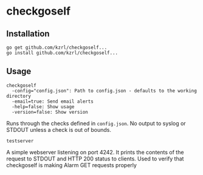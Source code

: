 # checkgoself 


## Installation

    go get github.com/kzrl/checkgoself...
    go install github.com/kzrl/checkgoself...


## Usage

```
checkgoself
  -config="config.json": Path to config.json - defaults to the working directory
  -email=true: Send email alerts
  -help=false: Show usage
  -version=false: Show version
```

Runs through the checks defined in `config.json`. No output to syslog or STDOUT unless a check is out of bounds.




    testserver

A simple webserver listening on port 4242. It prints the contents of the request to STDOUT and HTTP 200 status to clients.
Used to verify that checkgoself is making Alarm GET requests properly

